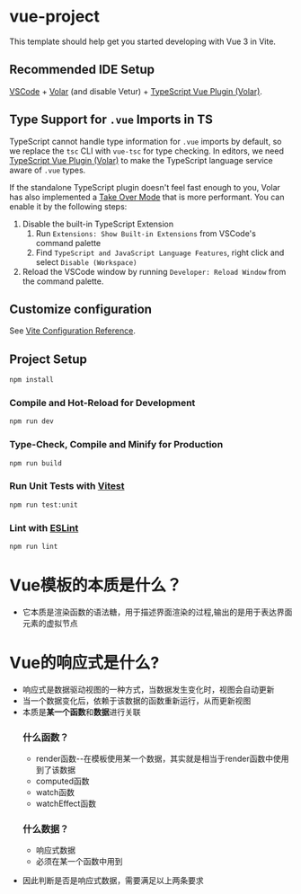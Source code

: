 # vue-project

This template should help get you started developing with Vue 3 in Vite.

## Recommended IDE Setup

[VSCode](https://code.visualstudio.com/) + [Volar](https://marketplace.visualstudio.com/items?itemName=Vue.volar) (and disable Vetur) + [TypeScript Vue Plugin (Volar)](https://marketplace.visualstudio.com/items?itemName=Vue.vscode-typescript-vue-plugin).

## Type Support for `.vue` Imports in TS

TypeScript cannot handle type information for `.vue` imports by default, so we replace the `tsc` CLI with `vue-tsc` for type checking. In editors, we need [TypeScript Vue Plugin (Volar)](https://marketplace.visualstudio.com/items?itemName=Vue.vscode-typescript-vue-plugin) to make the TypeScript language service aware of `.vue` types.

If the standalone TypeScript plugin doesn't feel fast enough to you, Volar has also implemented a [Take Over Mode](https://github.com/johnsoncodehk/volar/discussions/471#discussioncomment-1361669) that is more performant. You can enable it by the following steps:

1. Disable the built-in TypeScript Extension
    1) Run `Extensions: Show Built-in Extensions` from VSCode's command palette
    2) Find `TypeScript and JavaScript Language Features`, right click and select `Disable (Workspace)`
2. Reload the VSCode window by running `Developer: Reload Window` from the command palette.

## Customize configuration

See [Vite Configuration Reference](https://vitejs.dev/config/).

## Project Setup

```sh
npm install
```

### Compile and Hot-Reload for Development

```sh
npm run dev
```

### Type-Check, Compile and Minify for Production

```sh
npm run build
```

### Run Unit Tests with [Vitest](https://vitest.dev/)

```sh
npm run test:unit
```

### Lint with [ESLint](https://eslint.org/)

```sh
npm run lint
```

# Vue模板的本质是什么？
  * 它本质是渲染函数的语法糖，用于描述界面渲染的过程,输出的是用于表达界面元素的虚拟节点
# Vue的响应式是什么?
  * 响应式是数据驱动视图的一种方式，当数据发生变化时，视图会自动更新
  * 当一个数据变化后，依赖于该数据的函数重新运行，从而更新视图
  * 本质是**某一个函数**和**数据**进行关联
     ### 什么函数？
       * render函数--在模板使用某一个数据，其实就是相当于render函数中使用到了该数据
       * computed函数
       * watch函数
       * watchEffect函数
    ### 什么数据？
       * 响应式数据
       * 必须在某一个函数中用到
- 因此判断是否是响应式数据，需要满足以上两条要求